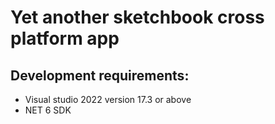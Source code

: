 # Yet another sketchbook cross platform app

## Development requirements:
- Visual studio 2022 version 17.3 or above
- NET 6 SDK